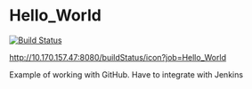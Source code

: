 Hello_World
===========
[![Build Status](http://10.170.157.47:8080/buildStatus/icon?job=Hello_World)](http://10.170.157.47:8080/job/Hello_World/)

http://10.170.157.47:8080/buildStatus/icon?job=Hello_World

Example of working with GitHub.
Have to integrate with Jenkins
